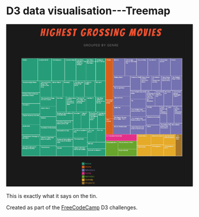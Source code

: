 # D3 data visualisation---Treemap

![preview image](preview.png)

This is exactly what it says on the tin.

Created as part of the [FreeCodeCamp](https://www.freecodecamp.org) D3 challenges.